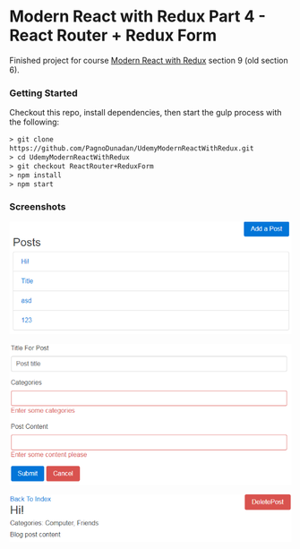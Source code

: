 # Modern React with Redux Part 4 - React Router + Redux Form

Finished project for course [Modern React with Redux](https://www.udemy.com/react-redux/) section 9 (old section 6).

### Getting Started

Checkout this repo, install dependencies, then start the gulp process with the following:

```
> git clone https://github.com/PagnoDunadan/UdemyModernReactWithRedux.git
> cd UdemyModernReactWithRedux
> git checkout ReactRouter+ReduxForm
> npm install
> npm start
```

### Screenshots

![Alt text](/screenshots/screenshot1.png?raw=true "/")


![Alt text](/screenshots/screenshot2.png?raw=true "/posts/new")


![Alt text](/screenshots/screenshot3.png?raw=true "/posts/:id")
